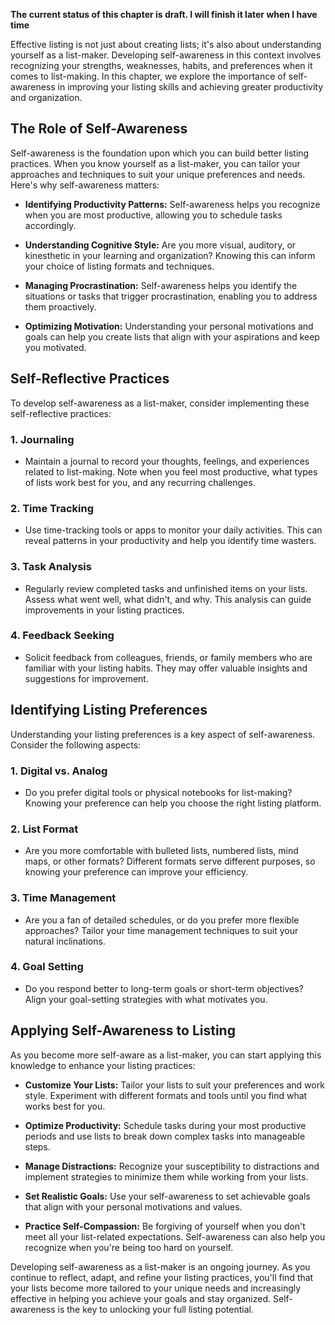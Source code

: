 **The current status of this chapter is draft. I will finish it later when I have time**

Effective listing is not just about creating lists; it's also about understanding yourself as a list-maker. Developing self-awareness in this context involves recognizing your strengths, weaknesses, habits, and preferences when it comes to list-making. In this chapter, we explore the importance of self-awareness in improving your listing skills and achieving greater productivity and organization.

The Role of Self-Awareness
--------------------------

Self-awareness is the foundation upon which you can build better listing practices. When you know yourself as a list-maker, you can tailor your approaches and techniques to suit your unique preferences and needs. Here's why self-awareness matters:

* **Identifying Productivity Patterns:** Self-awareness helps you recognize when you are most productive, allowing you to schedule tasks accordingly.

* **Understanding Cognitive Style:** Are you more visual, auditory, or kinesthetic in your learning and organization? Knowing this can inform your choice of listing formats and techniques.

* **Managing Procrastination:** Self-awareness helps you identify the situations or tasks that trigger procrastination, enabling you to address them proactively.

* **Optimizing Motivation:** Understanding your personal motivations and goals can help you create lists that align with your aspirations and keep you motivated.

Self-Reflective Practices
-------------------------

To develop self-awareness as a list-maker, consider implementing these self-reflective practices:

### 1. **Journaling**

* Maintain a journal to record your thoughts, feelings, and experiences related to list-making. Note when you feel most productive, what types of lists work best for you, and any recurring challenges.

### 2. **Time Tracking**

* Use time-tracking tools or apps to monitor your daily activities. This can reveal patterns in your productivity and help you identify time wasters.

### 3. **Task Analysis**

* Regularly review completed tasks and unfinished items on your lists. Assess what went well, what didn't, and why. This analysis can guide improvements in your listing practices.

### 4. **Feedback Seeking**

* Solicit feedback from colleagues, friends, or family members who are familiar with your listing habits. They may offer valuable insights and suggestions for improvement.

Identifying Listing Preferences
-------------------------------

Understanding your listing preferences is a key aspect of self-awareness. Consider the following aspects:

### 1. **Digital vs. Analog**

* Do you prefer digital tools or physical notebooks for list-making? Knowing your preference can help you choose the right listing platform.

### 2. **List Format**

* Are you more comfortable with bulleted lists, numbered lists, mind maps, or other formats? Different formats serve different purposes, so knowing your preference can improve your efficiency.

### 3. **Time Management**

* Are you a fan of detailed schedules, or do you prefer more flexible approaches? Tailor your time management techniques to suit your natural inclinations.

### 4. **Goal Setting**

* Do you respond better to long-term goals or short-term objectives? Align your goal-setting strategies with what motivates you.

Applying Self-Awareness to Listing
----------------------------------

As you become more self-aware as a list-maker, you can start applying this knowledge to enhance your listing practices:

* **Customize Your Lists:** Tailor your lists to suit your preferences and work style. Experiment with different formats and tools until you find what works best for you.

* **Optimize Productivity:** Schedule tasks during your most productive periods and use lists to break down complex tasks into manageable steps.

* **Manage Distractions:** Recognize your susceptibility to distractions and implement strategies to minimize them while working from your lists.

* **Set Realistic Goals:** Use your self-awareness to set achievable goals that align with your personal motivations and values.

* **Practice Self-Compassion:** Be forgiving of yourself when you don't meet all your list-related expectations. Self-awareness can also help you recognize when you're being too hard on yourself.

Developing self-awareness as a list-maker is an ongoing journey. As you continue to reflect, adapt, and refine your listing practices, you'll find that your lists become more tailored to your unique needs and increasingly effective in helping you achieve your goals and stay organized. Self-awareness is the key to unlocking your full listing potential.
